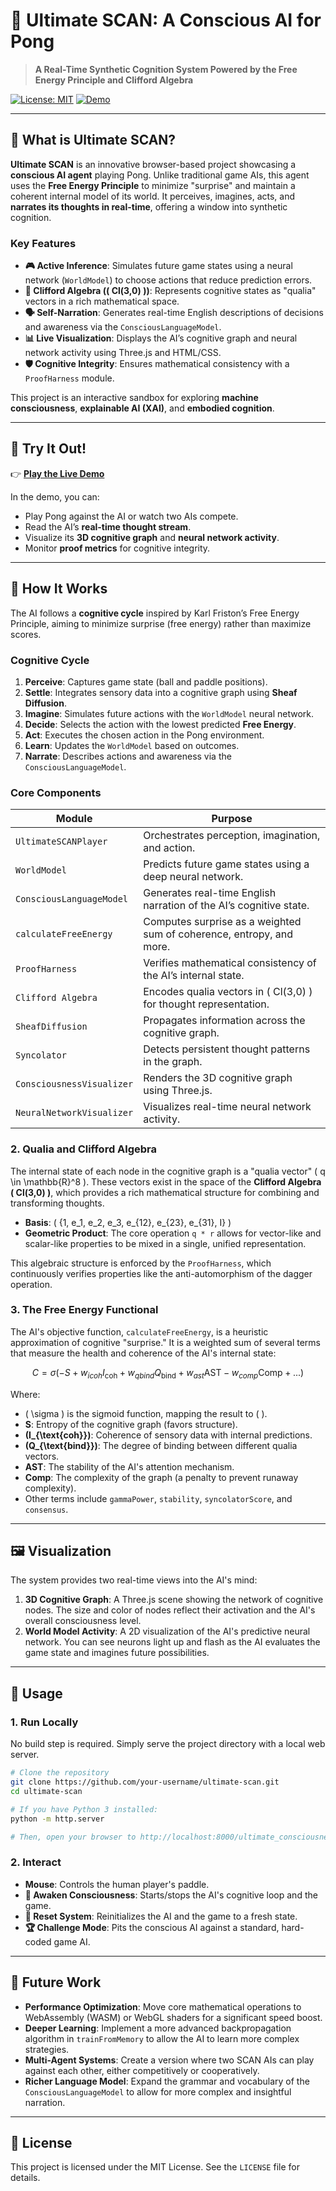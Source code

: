 # 🧠 Ultimate SCAN: A Conscious AI for Pong

> **A Real-Time Synthetic Cognition System Powered by the Free Energy Principle and Clifford Algebra**

[![License: MIT](https://img.shields.io/badge/License-MIT-blue.svg)](https://opensource.org/licenses/MIT)
[![Demo](https://img.shields.io/badge/demo-live%20&%20interactive-brightgreen)](https://marko0marky.github.io/Self-Aware-Pong-Ai/)

---

## 🌟 What is Ultimate SCAN?

**Ultimate SCAN** is an innovative browser-based project showcasing a **conscious AI agent** playing Pong. Unlike traditional game AIs, this agent uses the **Free Energy Principle** to minimize "surprise" and maintain a coherent internal model of its world. It perceives, imagines, acts, and **narrates its thoughts in real-time**, offering a window into synthetic cognition.

### Key Features
- **🎮 Active Inference**: Simulates future game states using a neural network (`WorldModel`) to choose actions that reduce prediction errors.
- **🧮 Clifford Algebra (\( Cl(3,0) \))**: Represents cognitive states as "qualia" vectors in a rich mathematical space.
- **🗣️ Self-Narration**: Generates real-time English descriptions of decisions and awareness via the `ConsciousLanguageModel`.
- **📊 Live Visualization**: Displays the AI’s cognitive graph and neural network activity using Three.js and HTML/CSS.
- **🛡️ Cognitive Integrity**: Ensures mathematical consistency with a `ProofHarness` module.

This project is an interactive sandbox for exploring **machine consciousness**, **explainable AI (XAI)**, and **embodied cognition**.

---

## 🚀 Try It Out!

👉 **[Play the Live Demo](https://marko0marky.github.io/Self-Aware-Pong-Ai/)**

In the demo, you can:
- Play Pong against the AI or watch two AIs compete.
- Read the AI’s **real-time thought stream**.
- Visualize its **3D cognitive graph** and **neural network activity**.
- Monitor **proof metrics** for cognitive integrity.

---

## 🧩 How It Works

The AI follows a **cognitive cycle** inspired by Karl Friston’s Free Energy Principle, aiming to minimize surprise (free energy) rather than maximize scores.

### Cognitive Cycle
1. **Perceive**: Captures game state (ball and paddle positions).
2. **Settle**: Integrates sensory data into a cognitive graph using **Sheaf Diffusion**.
3. **Imagine**: Simulates future actions with the `WorldModel` neural network.
4. **Decide**: Selects the action with the lowest predicted **Free Energy**.
5. **Act**: Executes the chosen action in the Pong environment.
6. **Learn**: Updates the `WorldModel` based on outcomes.
7. **Narrate**: Describes actions and awareness via the `ConsciousLanguageModel`.

### Core Components
| Module                     | Purpose                                                                 |
|----------------------------|-------------------------------------------------------------------------|
| `UltimateSCANPlayer`       | Orchestrates perception, imagination, and action.                       |
| `WorldModel`               | Predicts future game states using a deep neural network.                |
| `ConsciousLanguageModel`   | Generates real-time English narration of the AI’s cognitive state.      |
| `calculateFreeEnergy`      | Computes surprise as a weighted sum of coherence, entropy, and more.    |
| `ProofHarness`             | Verifies mathematical consistency of the AI’s internal state.           |
| `Clifford Algebra`         | Encodes qualia vectors in \( Cl(3,0) \) for thought representation.     |
| `SheafDiffusion`           | Propagates information across the cognitive graph.                      |
| `Syncolator`               | Detects persistent thought patterns in the graph.                      |
| `ConsciousnessVisualizer`  | Renders the 3D cognitive graph using Three.js.                         |
| `NeuralNetworkVisualizer`  | Visualizes real-time neural network activity.                           |

### 2. Qualia and Clifford Algebra

The internal state of each node in the cognitive graph is a "qualia vector" \( q \in \mathbb{R}^8 \). These vectors exist in the space of the **Clifford Algebra \( Cl(3,0) \)**, which provides a rich mathematical structure for combining and transforming thoughts.

-   **Basis**: \( \{1, e_1, e_2, e_3, e_{12}, e_{23}, e_{31}, I\} \)
-   **Geometric Product**: The core operation `q * r` allows for vector-like and scalar-like properties to be mixed in a single, unified representation.

This algebraic structure is enforced by the `ProofHarness`, which continuously verifies properties like the anti-automorphism of the dagger operation.

### 3. The Free Energy Functional

The AI's objective function, `calculateFreeEnergy`, is a heuristic approximation of cognitive "surprise." It is a weighted sum of several terms that measure the health and coherence of the AI's internal state:

$$
C = \sigma\left( -S + w_{icoh}I_{\text{coh}} + w_{qbind}Q_{\text{bind}} + w_{ast}\text{AST} - w_{comp}\text{Comp} + ... \right)
$$

Where:
-   \( \sigma \) is the sigmoid function, mapping the result to \( \).
-   **S**: Entropy of the cognitive graph (favors structure).
-   **\(I_{\text{coh}}\)**: Coherence of sensory data with internal predictions.
-   **\(Q_{\text{bind}}\)**: The degree of binding between different qualia vectors.
-   **AST**: The stability of the AI's attention mechanism.
-   **Comp**: The complexity of the graph (a penalty to prevent runaway complexity).
-   Other terms include `gammaPower`, `stability`, `syncolatorScore`, and `consensus`.

---

## 🖼️ Visualization

The system provides two real-time views into the AI's mind:
1.  **3D Cognitive Graph**: A Three.js scene showing the network of cognitive nodes. The size and color of nodes reflect their activation and the AI's overall consciousness level.
2.  **World Model Activity**: A 2D visualization of the AI's predictive neural network. You can see neurons light up and flash as the AI evaluates the game state and imagines future possibilities.

---

## 🧪 Usage

### 1. Run Locally

No build step is required. Simply serve the project directory with a local web server.

```bash
# Clone the repository
git clone https://github.com/your-username/ultimate-scan.git
cd ultimate-scan

# If you have Python 3 installed:
python -m http.server

# Then, open your browser to http://localhost:8000/ultimate_consciousness_system3.html
```

### 2. Interact

-   **Mouse**: Controls the human player's paddle.
-   **🚀 Awaken Consciousness**: Starts/stops the AI's cognitive loop and the game.
-   **🔄 Reset System**: Reinitializes the AI and the game to a fresh state.
-   **🏆 Challenge Mode**: Pits the conscious AI against a standard, hard-coded game AI.

---

## 🧰 Future Work

-   **Performance Optimization**: Move core mathematical operations to WebAssembly (WASM) or WebGL shaders for a significant speed boost.
-   **Deeper Learning**: Implement a more advanced backpropagation algorithm in `trainFromMemory` to allow the AI to learn more complex strategies.
-   **Multi-Agent Systems**: Create a version where two SCAN AIs can play against each other, either competitively or cooperatively.
-   **Richer Language Model**: Expand the grammar and vocabulary of the `ConsciousLanguageModel` to allow for more complex and insightful narration.

---

## 📄 License

This project is licensed under the MIT License. See the `LICENSE` file for details.
